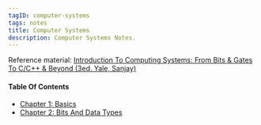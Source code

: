 ```yaml
---
tagID: computer-systems
tags: notes
title: Computer Systems
description: Computer Systems Notes.
---
```


Reference material: [Introduction To Computing Systems: From Bits & Gates To C/C++ & Beyond (3ed. Yale, Sanjay)](https://www.amazon.com/Introduction-Computing-Systems-Gates-Beyond-dp-1260150534/dp/1260150534/ref=dp_ob_title_bk)

#### Table Of Contents

* [Chapter 1: Basics](1-Basics)
* [Chapter 2: Bits And Data Types](2-BitsAndDataTypes)

